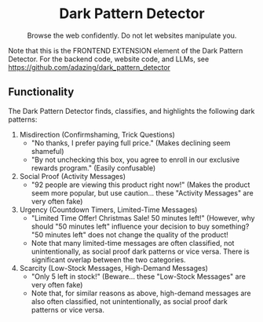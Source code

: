 <div align="center">
  <h1>Dark Pattern Detector</h1>
  <p>Browse the web confidently. Do not let websites manipulate you.</p>
</div>

Note that this is the FRONTEND EXTENSION element of the Dark Pattern Detector. For the backend code, website code, and LLMs, see <a href="https://github.com/adazing/dark_pattern_detector">https://github.com/adazing/dark_pattern_detector</a>

<h2>Functionality</h2>

The Dark Pattern Detector finds, classifies, and highlights the following dark patterns:

<ol>
  <li>
    Misdirection (Confirmshaming, Trick Questions)
    <ul>
        <li>"No thanks, I prefer paying full price." (Makes declining seem shameful)</li>
        <li>"By not unchecking this box, you agree to enroll in our exclusive rewards program." (Easily confusable)</li>
    </ul>
  </li>
  <li>
    Social Proof (Activity Messages)
    <ul>
        <li>"92 people are viewing this product right now!" (Makes the product seem more popular, but use caution... these "Activity Messages" are very often fake)</li>
    </ul>
  </li>
  <li>
    Urgency (Countdown Timers, Limited-Time Messages)
    <ul>
        <li>"Limited Time Offer! Christmas Sale! 50 minutes left!" (However, why should "50 minutes left" influence your decision to buy something? "50 minutes left" does not change the quality of the product!</li>
        <li>Note that many limited-time messages are often classified, not unintentionally, as social proof dark patterns or vice versa. There is significant overlap between the two categories.</li>
    </ul>
  </li>
  <li>
    Scarcity (Low-Stock Messages, High-Demand Messages)
    <ul>
        <li>"Only 5 left in stock!" (Beware... these "Low-Stock Messages" are very often fake)</li>
        <li>Note that, for similar reasons as above, high-demand messages are also often classified, not unintentionally, as social proof dark patterns or vice versa.</li>
    </ul>
  </li>
</ol>
